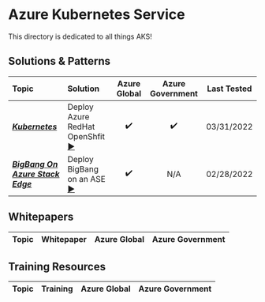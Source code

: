 # Azure Kubernetes Service
This directory is dedicated to all things AKS!

## Solutions & Patterns

| Topic | Solution | Azure Global | Azure Government | Last Tested |
| :--------- | :--- | :----: | :----: | :---: |
| ***[Kubernetes](./topics/kubernetes)*** | Deploy Azure RedHat OpenShfit [▶️](./topics/kubernetes/solutions/aro-kubernetes) | ✔️ | ✔️ | 03/31/2022 | 02/28/2022 |
| ***[BigBang On Azure Stack Edge](./topics/kubernetes/solutions/bigbang-stack-edge/readme.md)*** | Deploy BigBang on an ASE [▶️](./topics/kubernetes/solutions/bigbang-stack-edge/readme.md) | ✔️ | N/A | 02/28/2022 |


## Whitepapers

| Topic | Whitepaper | Azure Global | Azure Government |
| :---------: | :---: | :----: | :----: |

## Training Resources

| Topic | Training | Azure Global | Azure Government |
| :---------: | :---: | :----: | :----: |
